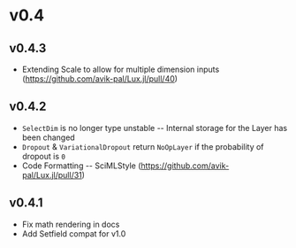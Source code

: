 # v0.4

## v0.4.3

* Extending Scale to allow for multiple dimension inputs (https://github.com/avik-pal/Lux.jl/pull/40)

## v0.4.2

* `SelectDim` is no longer type unstable -- Internal storage for the Layer has been changed
* `Dropout` & `VariationalDropout` return `NoOpLayer` if the probability of dropout is `0`
* Code Formatting -- SciMLStyle (https://github.com/avik-pal/Lux.jl/pull/31)

## v0.4.1

* Fix math rendering in docs
* Add Setfield compat for v1.0